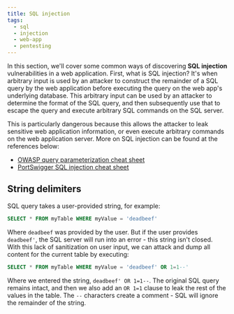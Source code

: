 ```yaml
---
title: SQL injection
tags:
  - sql
  - injection
  - web-app
  - pentesting
---
```


In this section, we'll cover some common ways of discovering **SQL injection** vulnerabilities in a web application. First, what is SQL injection? It's when arbitrary input is used by an attacker to construct the remainder of a SQL query by the web application before executing the query on the web app's underlying database. This arbitrary input can be used by an attacker to determine the format of the SQL query, and then subsequently use that to escape the query and execute arbitrary SQL commands on the SQL server.

This is particularly dangerous because this allows the attacker to leak sensitive web application information, or even execute arbitrary commands on the web application server. More on SQL injection can be found at the references below:

- [OWASP query parameterization cheat sheet](https://cheatsheetseries.owasp.org/cheatsheets/Query_Parameterization_Cheat_Sheet.html)
- [PortSwigger SQL injection cheat sheet](https://portswigger.net/web-security/sql-injection/cheat-sheet)

## String delimiters

SQL query takes a user-provided string, for example:

```sql
SELECT * FROM myTable WHERE myValue = 'deadbeef'
```

Where `deadbeef` was provided by the user. But if the user provides `deadbeef'`, the SQL server will run into an error - this string isn't closed. With this lack of sanitization on user input, we can attack and dump all content for the current table by executing:

```sql
SELECT * FROM myTable WHERE myValue = 'deadbeef' OR 1=1--'
```

Where we entered the string, `deadbeef' OR 1=1--`. The original SQL query remains intact, and then we also add an `OR 1=1` clause to leak the rest of the values in the table. The `--` characters create a comment - SQL will ignore the remainder of the string.
